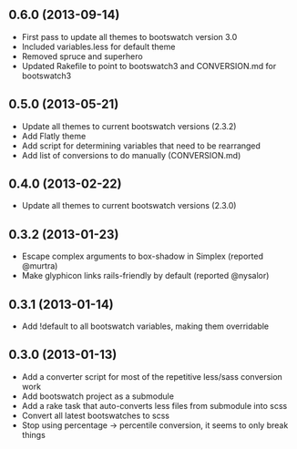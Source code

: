 ## 0.6.0 (2013-09-14)

* First pass to update all themes to bootswatch version 3.0
* Included variables.less for default theme
* Removed spruce and superhero
* Updated Rakefile to point to bootswatch3 and CONVERSION.md for bootswatch3

## 0.5.0 (2013-05-21)

* Update all themes to current bootswatch versions (2.3.2)
* Add Flatly theme
* Add script for determining variables that need to be rearranged
* Add list of conversions to do manually (CONVERSION.md)

## 0.4.0 (2013-02-22)

* Update all themes to current bootswatch versions (2.3.0)

## 0.3.2 (2013-01-23)

* Escape complex arguments to box-shadow in Simplex (reported @murtra)
* Make glyphicon links rails-friendly by default (reported @nysalor)

## 0.3.1 (2013-01-14)

* Add !default to all bootswatch variables, making them overridable

## 0.3.0 (2013-01-13)

* Add a converter script for most of the repetitive less/sass conversion work
* Add bootswatch project as a submodule
* Add a rake task that auto-converts less files from submodule into scss
* Convert all latest bootswatches to scss
* Stop using percentage -> percentile conversion, it seems to only break things
